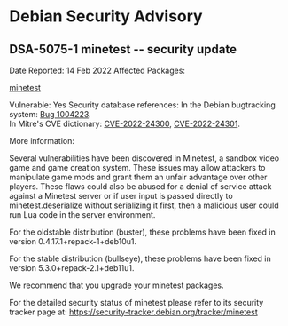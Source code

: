 
Debian Security Advisory
========================


DSA-5075-1 minetest -- security update
--------------------------------------



Date Reported:
14 Feb 2022
Affected Packages:

[minetest](https://packages.debian.org/src:minetest)

Vulnerable:
Yes
Security database references:
In the Debian bugtracking system: [Bug 1004223](https://bugs.debian.org/cgi-bin/bugreport.cgi?bug=1004223).  
In Mitre's CVE dictionary: [CVE-2022-24300](https://security-tracker.debian.org/tracker/CVE-2022-24300), [CVE-2022-24301](https://security-tracker.debian.org/tracker/CVE-2022-24301).  

More information:

Several vulnerabilities have been discovered in Minetest, a sandbox video game
and game creation system. These issues may allow attackers to manipulate game
mods and grant them an unfair advantage over other players. These flaws could
also be abused for a denial of service attack against a Minetest server or if
user input is passed directly to minetest.deserialize without serializing it
first, then a malicious user could run Lua code in the server environment.


For the oldstable distribution (buster), these problems have been fixed
in version 0.4.17.1+repack-1+deb10u1.


For the stable distribution (bullseye), these problems have been fixed in
version 5.3.0+repack-2.1+deb11u1.


We recommend that you upgrade your minetest packages.


For the detailed security status of minetest please refer to
its security tracker page at:
<https://security-tracker.debian.org/tracker/minetest>





